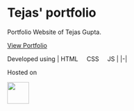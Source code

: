 # Tejas' portfolio

Portfolio Website of Tejas Gupta.

[View Portfolio](https://tejasgupta.netlify.app/)

Developed using
| HTML&nbsp;&nbsp;&nbsp;&nbsp;&nbsp;CSS&nbsp;&nbsp;&nbsp;&nbsp;&nbsp;JS |
|-|

Hosted on

<img height="50px" src="https://upload.wikimedia.org/wikipedia/commons/thumb/9/97/Netlify_logo_%282%29.svg/1200px-Netlify_logo_%282%29.svg.png">
